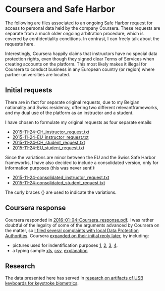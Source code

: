 Coursera and Safe Harbor
========================

The following are files associated to an ongoing Safe Harbor request for access to personal data held by the company Coursera. These requests are separate from a much older ongoing arbitration procedure, which is covered by confidentiality conditions. In contrast, I can freely talk about the requests here.

Interestingly, Coursera happily claims that instructors have no special data protection rights, even though they signed clear Terms of Services when creating accounts on the platform. This most likely makes it illegal for Coursera to conduct business in any European country (or region) where partner universities are located. 


Initial requests
----------------

There are in fact for separate original requests, due to my Belgian nationality and Swiss residency, offering two different relevantframeworks, and my dual use of the platform as an instructor and a student.  

I have chosen to formulate my original requests as four separate emails: 

 - [2015-11-24-CH_instructor_request.txt](2015-11-24-CH_instructor_request.txt)
 - [2015-11-24-EU_instructor_request.txt](2015-11-24-EU_instructor_request.txt)
 - [2015-11-24-CH_student_request.txt](2015-11-24-CH_student_request.txt)
 - [2015-11-24-EU_student_request.txt](2015-11-24-EU_student_request.txt)

Since the variations are minor between the EU and the Swiss Safe Harbor frameworks, I have also decided to include a consolidated version, only for information purposes (this was never sent!):
 
 - [2015-11-24-consolidated_instructor_request.txt](2015-11-24-consolidated_instructor_request.txt)
 - [2015-11-24-consolidated_student_request.txt](2015-11-24-consolidated_student_request.txt)

The curly braces {} are used to indicate the variations. 

Coursera response
-----------------

Coursera responded in [2016-01-04-Coursera_response.pdf](2016-01-04-Coursera_response.pdf). I was rather doubtful of the legality of some of the arguments advanced by Coursera on the matter, so [I filed several complaints with local Data Protection Authorities](https://medium.com/@pdehaye/i-am-filing-today-a-privacy-complaint-in-twelve-european-regions-against-coursera-inc-72580000910c). Coursera [expanded on their initial reply later](2016-02-12-Coursera_response_2.pdf), by including:
 - pictures used for indentification purposes [1](1.png), [2](2.png), [3](3.png), [4](4.png).
 - a typing sample [xls](typing_sample.xlsx), [csv](typing_sample.csv), [explanation](explanation.md)

Research
--------
The data presented here has served in [research on artifacts of USB keyboards for keystroke biometrics](http://reports-archive.adm.cs.cmu.edu/anon/anon/home/ftp/usr0/ftp/2020/CMU-CS-20-134.pdf).
